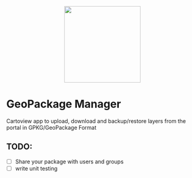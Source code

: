 <p align="center">
  <img src="http://www.geopackage.org/img/geopkg.png" width="200"/>
</p>

# GeoPackage Manager
Cartoview app to upload, download and backup/restore layers from the portal in GPKG/GeoPackage Format

## TODO:
- [ ] Share your package with users and groups
- [ ] write unit testing